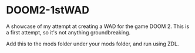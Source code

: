 # DOOM2-1stWAD
A showcase of my attempt at creating a WAD for the game DOOM 2. This is a first attempt, so it's not anything groundbreaking.


Add this to the mods folder under your mods folder, and run using ZDL.
